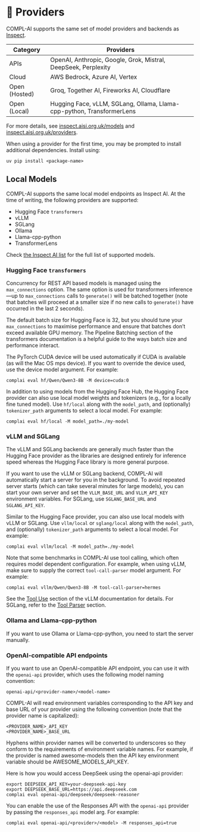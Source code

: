 # 🔌 Providers

COMPL-AI supports the same set of model providers and backends as [Inspect](https://inspect.aisi.org.uk/models.html). 


| Category         | Providers                                                                 |
|------------------|---------------------------------------------------------------------------|
| APIs             | OpenAI, Anthropic, Google, Grok, Mistral, DeepSeek, Perplexity            |
| Cloud            | AWS Bedrock, Azure AI, Vertex                                                     |
| Open (Hosted)    | Groq, Together AI, Fireworks AI, Cloudflare                               |
| Open (Local)     | Hugging Face, vLLM, SGLang, Ollama, Llama-cpp-python, TransformerLens     |

For more details, see [inspect.aisi.org.uk/models](https://inspect.aisi.org.uk/models.html) and [inspect.aisi.org.uk/providers](https://inspect.aisi.org.uk/providers.html).


When using a provider for the first time, you may be prompted to install additional dependencies. Install using:
```
uv pip install <package-name>
```


## Local Models

COMPL-AI supports the same local model endpoints as Inspect AI. At the time of writing, the following providers are supported:
-  	Hugging Face `transformers`
-   vLLM 
-   SGLang
-   Ollama
-   Llama-cpp-python
-   TransformerLens

Check [the Inspect AI list](https://inspect.aisi.org.uk/providers.html) for the full list of supported models.

### Hugging Face `transformers`

Concurrency for REST API based models is managed using the `max_connections` option. The same option is used for transformers inference—up to `max_connections` calls to `generate()` will be batched together (note that batches will proceed at a smaller size if no new calls to `generate()` have occurred in the last 2 seconds).

The default batch size for Hugging Face is 32, but you should tune your `max_connections` to maximise performance and ensure that batches don’t exceed available GPU memory. The Pipeline Batching section of the transformers documentation is a helpful guide to the ways batch size and performance interact.

The PyTorch CUDA device will be used automatically if CUDA is available (as will the Mac OS mps device). If you want to override the device used, use the device model argument. For example:

```
complai eval hf/Qwen/Qwen3-8B -M device=cuda:0
```


In addition to using models from the Hugging Face Hub, the Hugging Face provider can also use local model weights and tokenizers (e.g., for a locally fine tuned model). Use `hf/local` along with the `model_path`, and (optionally) `tokenizer_path` arguments to select a local model. For example:

```
complai eval hf/local -M model_path=./my-model
```


### vLLM and SGLang
The vLLM and SGLang backends are generally much faster than the Hugging Face provider as the libraries are designed entirely for inference speed whereas the Hugging Face library is more general purpose.

If you want to use the vLLM or SGLang backend, COMPL-AI will automatically start a server for you in the background. To avoid repeated server starts (which can take several minutes for large models), you can start your own server and set the `VLLM_BASE_URL` and `VLLM_API_KEY` environment variables. For SGLang, use `SGLANG_BASE_URL` and `SGLANG_API_KEY`.

Similar to the Hugging Face provider, you can also use local models with vLLM or SGLang. Use `vllm/local` or `sglang/local` along with the `model_path`, and (optionally) `tokenizer_path` arguments to select a local model. For example:

```
complai eval vllm/local -M model_path=./my-model
```

Note that some benchmarks in COMPL-AI use tool calling, which often requires model dependent configuration. For example, when using vLLM, make sure to supply the correct `tool-call-parser` model argument. For example: 

```
complai eval vllm/Qwen/Qwen3-8B -M tool-call-parser=hermes
```

See the [Tool Use](https://docs.vllm.ai/en/stable/features/tool_calling.html) section of the vLLM documentation for details. For SGLang, refer to the [Tool Parser](https://docs.sglang.ai/advanced_features/tool_parser.html) section.


### Ollama and Llama-cpp-python
If you want to use Ollama or Llama-cpp-python, you need to start the server manually.

### OpenAI-compatible API endpoints
If you want to use an OpenAI-compatible API endpoint, you can use it with the `openai-api` provider, which uses the following model naming convention:
```
openai-api/<provider-name>/<model-name>
```
COMPL-AI will read environment variables corresponding to the API key and base URL of your provider using the following convention (note that the provider name is capitalized):
```
<PROVIDER_NAME>_API_KEY
<PROVIDER_NAME>_BASE_URL
```
Hyphens within provider names will be converted to underscores so they conform to the requirements of environment variable names. For example, if the provider is named awesome-models then the API key environment variable should be AWESOME_MODELS_API_KEY.

Here is how you would access DeepSeek using the openai-api provider:
```
export DEEPSEEK_API_KEY=your-deepseek-api-key
export DEEPSEEK_BASE_URL=https://api.deepseek.com
complai eval openai-api/deepseek/deepseek-reasoner
```

You can enable the use of the Responses API with the `openai-api` provider by passing the `responses_api` model arg. For example:

```
complai eval openai-api/<provider>/<model> -M responses_api=true
```
